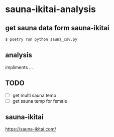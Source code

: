 # sauna-ikitai-analysis

## get sauna data form sauna-ikitai

```sh
$ poetry run python sauna_csv.py
```
## analysis

impliments ...

## TODO
- [ ] get multi sauna temp
- [ ] get sauna temp for female

## sauna-ikitai
https://sauna-ikitai.com/
